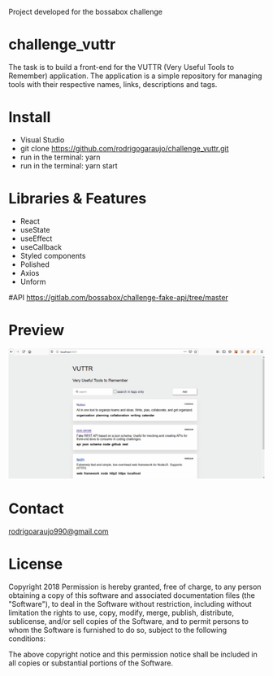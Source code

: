Project developed for the bossabox challenge

# challenge_vuttr 
The task is to build a front-end for the VUTTR (Very Useful Tools to Remember) application. The application is a simple repository for managing tools with their respective names, links, descriptions and tags.

# Install
- Visual Studio
- git clone https://github.com/rodrigogaraujo/challenge_vuttr.git
- run in the terminal: yarn
- run in the terminal: yarn start


# Libraries & Features
- React
- useState
- useEffect
- useCallback
- Styled components 
- Polished
- Axios
- Unform

#API
https://gitlab.com/bossabox/challenge-fake-api/tree/master

# Preview
<img src="https://github.com/rodrigogaraujo/challenge_vuttr/blob/master/giftvuttr.gif" width="650"/>

# Contact
rodrigoaraujo990@gmail.com

# License
Copyright 2018 Permission is hereby granted, free of charge, to any person obtaining a copy of this software and associated documentation files (the "Software"), to deal in the Software without restriction, including without limitation the rights to use, copy, modify, merge, publish, distribute, sublicense, and/or sell copies of the Software, and to permit persons to whom the Software is furnished to do so, subject to the following conditions:

The above copyright notice and this permission notice shall be included in all copies or substantial portions of the Software.
